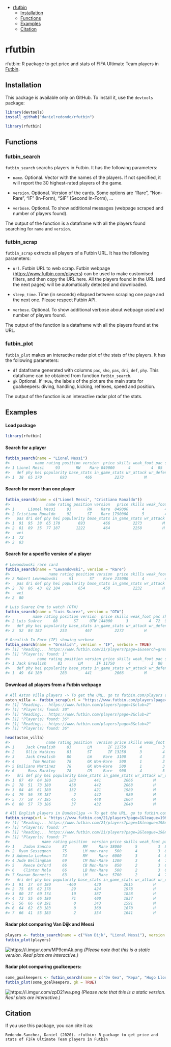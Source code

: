   - [rfutbin](#rfutbin)
      - [Installation](#installation)
      - [Functions](#functions)
      - [Examples](#examples)
      - [Citation](#citation)

# rfutbin

rfutbin: R package to get price and stats of FIFA Ultimate Team players
in [Futbin](https://www.futbin.com).

## Installation

This package is available only on GitHub. To install it, use the
`devtools` package:

``` r
library(devtools)
install_github("danielredondo/rfutbin")

library(rfutbin)
```

## Functions

### futbin\_search

`futbin_search` searchs players in Futbin. It has the following
parameters:

  - `name`. Optional. Vector with the names of the players. If not
    specified, it will report the 30 highest-rated players of the game.

  - `version`. Optional. Version of the cards. Some options are “Rare”,
    “Non-Rare”, “IF” (In-Form), “SIF” (Second In-Form), …

  - `verbose`. Optional. To show additional messages (webpage scraped
    and number of players found).

The output of the function is a dataframe with all the players found
searching for `name` and `version`.

### futbin\_scrap

`futbin_scrap` extracts all players of a Futbin URL. It has the
following parameters:

  - `url`. Futbin URL to web scrap. Futbin webpage
    (<https://www.futbin.com/players>) can be used to make customised
    filters, and then copy the URL here. All the players found in the
    URL (and the next pages) will be automatically detected and
    downloaded.

  - `sleep_time`. Time (in seconds) ellapsed between scraping one page
    and the next one. Please respect Futbin API.

  - `verbose`. Optional. To show additional verbose about webpage used
    and number of players found.

The output of the function is a dataframe with all the players found at
the URL.

### futbin\_plot

`futbin_plot` makes an interactive radar plot of the stats of the
players. It has the following parameters:

  - `df` dataframe generated with columns `pac`, `sho`, `pas`, `dri`,
    `def`, `phy`. This dataframe can be obtained from function
    `futbin_search`.
  - `gk` Optional. If `TRUE`, the labels of the plot are the main stats
    for goalkeepers: diving, handling, kicking, reflexes, speed and
    position.

The output of the function is an interactive radar plot of the stats.

## Examples

#### Load package

``` r
library(rfutbin)
```

#### Search for a player

``` r
futbin_search(name = "Lionel Messi")
#>           name rating position version  price skills weak_foot pac sho pas dri
#> 1 Lionel Messi     93       RW    Rare 849000      4         4  85  92  91  95
#>   def phy hei popularity base_stats in_game_stats wr_attack wr_defense wei
#> 1  38  65 170        693        466          2273         M          L  72
```

#### Search for more than one player

``` r
futbin_search(name = c("Lionel Messi", "Cristiano Ronaldo"))
#>                name rating position version   price skills weak_foot pac sho
#> 1      Lionel Messi     93       RW    Rare  849000      4         4  85  92
#> 2 Cristiano Ronaldo     92       ST    Rare 1790000      5         4  89  93
#>   pas dri def phy hei popularity base_stats in_game_stats wr_attack wr_defense
#> 1  91  95  38  65 170        693        466          2273         M          L
#> 2  81  89  35  77 187       1222        464          2258         H          L
#>   wei
#> 1  72
#> 2  83
```

#### Search for a specific version of a player

``` r
# Lewandowski rare card
futbin_search(name = "Lewandowski", version = "Rare")
#>                 name rating position version  price skills weak_foot pac sho
#> 2 Robert Lewandowski     91       ST    Rare 215000      4         4  78  91
#>   pas dri def phy hei popularity base_stats in_game_stats wr_attack wr_defense
#> 2  78  86  43  82 184        654        458          2232         H          M
#>   wei
#> 2  80
```

``` r
# Luis Suarez One to watch (OTW)
futbin_search(name = "Luis Suarez", version = "OTW")
#>          name rating position version  price skills weak_foot pac sho pas dri
#> 2 Luis Suárez     88       ST     OTW 144000      3         4  72  91  84  84
#>   def phy hei popularity base_stats in_game_stats wr_attack wr_defense wei
#> 2  52  84 182        253        467          2272         H          M  86
```

``` r
# Grealish In-Form (IF) showing verbose
futbin_search(name = "Grealish", version = "IF", verbose = TRUE)
#> [1] "Reading... https://www.futbin.com/21/players?page=1&search=grealish"
#> [1] "Player(s) found: 1"
#>            name rating position version price skills weak_foot pac sho pas dri
#> 1 Jack Grealish     83       LM      IF 11750      4         3  80  77  84  87
#>   def phy hei popularity base_stats in_game_stats wr_attack wr_defense wei
#> 1  49  64 180        283        441          2066         M          M  68
```

#### Download all players from a Futbin webpage

``` r
# All Aston Villa players -> To get the URL, go to futbin.com/players and filter
aston_villa <- futbin_scrap(url = "https://www.futbin.com/players?page=1&club=2")
#> [1] "Reading... https://www.futbin.com/players?page=1&club=2"
#> [1] "Player(s) found: 30"
#> [1] "Reading... https://www.futbin.com/players?page=2&club=2"
#> [1] "Player(s) found: 36"
#> [1] "Reading... https://www.futbin.com/players?page=3&club=2"
#> [1] "Player(s) found: 36"

head(aston_villa)
#>                name rating position  version price skills weak_foot pac sho pas
#> 1     Jack Grealish     83       LM       IF 11750      4         3  80  77  84
#> 2     Ollie Watkins     81       ST       IF 13250      3         4  88  79  73
#> 3     Jack Grealish     80       LW     Rare  3100      4         3  76  74  80
#> 4        Tom Heaton     78       GK Non-Rare   500      1         3  78  77  74
#> 5 Emiliano Martínez     78       GK Non-Rare   500      1         3  78  80  78
#> 6      Ross Barkley     78       CM     Rare   900      4         5  70  74  78
#>   dri def phy hei popularity base_stats in_game_stats wr_attack wr_defense wei
#> 1  87  49  64 180        283        441          2066         M          M  68
#> 2  78  51  73 180        458        442          2068         H          H  70
#> 3  84  46  61 180        132        421          1989         M          M  68
#> 4  79  56  78 187          2        442           980         M          M  92
#> 5  77  58  77 195         45        448          1064         M          M    
#> 6  80  57  73 186         37        432          2040         M          M  87
```

``` r
# All English players in Bundesliga -> To get the URL, go to futbin.com/players and filter
futbin_scrap(url = "https://www.futbin.com/21/players?page=1&league=19&nation=14")
#> [1] "Reading... https://www.futbin.com/21/players?page=1&league=19&nation=14"
#> [1] "Player(s) found: 7"
#> [1] "Reading... https://www.futbin.com/21/players?page=2&league=19&nation=14"
#> [1] "Player(s) found: 7"
#>              name rating position  version price skills weak_foot pac sho pas
#> 1    Jadon Sancho     87       RM     Rare 38000      5         3  83  74  81
#> 2  Ryan Sessegnon     75       LM non-rare   500      4         3  86  67  69
#> 3 Ademola Lookman     74       RM     Rare  6000      3         4  82  72  66
#> 4 Jude Bellingham     69       CM Non-Rare  1200      3         4  77  65  64
#> 5    Reece Oxford     66       CB Non-Rare   850      2         3  67  33  52
#> 6    Clinton Mola     66       LB Non-Rare   500      2         3  68  40  63
#> 7 Keanan Bennetts     63       LM     Rare  5700      2         4  75  59  58
#>   dri def phy hei popularity base_stats in_game_stats wr_attack wr_defense wei
#> 1  91  37  64 180       -460        430          2015         H          M  76
#> 2  75  65  62 178         29        424          1978         H          M  71
#> 3  80  27  60 174         10        387          1828         H          M  71
#> 4  73  55  66 180         71        400          1837         H          M  72
#> 5  56  66  69 191          0        343          1591         M          M  78
#> 6  64  62  63 183          0        360          1670         H          L  78
#> 7  66  41  55 183          2        354          1641         H          M  73
```

#### Radar plot comparing Van Dijk and Messi

``` r
players <- futbin_search(name = c("Van Dijk", "Lionel Messi"), version = "Rare")
futbin_plot(players)
```

![<https://i.imgur.com/MP9cmAk.png>](https://i.imgur.com/MP9cmAk.png)
*(Please note that this is a static version. Real plots are
interactive.)*

#### Radar plot comparing goalkeepers:

``` r
some_goalkeepers <- futbin_search(name = c("De Gea", "Kepa", "Hugo Lloris"), version = "Rare")
futbin_plot(some_goalkeepers, gk = TRUE)
```

![<https://i.imgur.com/zpD21wa.png>](https://i.imgur.com/zpD21wa.png)
*(Please note that this is a static version. Real plots are
interactive.)*

## Citation

If you use this package, you can cite it as:

    Redondo-Sanchez, Daniel (2020). rfutbin: R package to get price and stats of FIFA Ultimate Team players in Futbin
